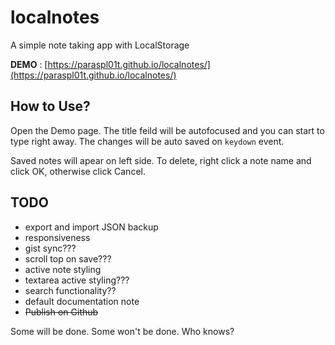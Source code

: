 # localnotes
A simple note taking app with LocalStorage

**DEMO** : 
[https://paraspl01t.github.io/localnotes/](https://paraspl01t.github.io/localnotes/)

## How to Use?
Open the Demo page. The title feild will be autofocused and you can start to type right away. The changes will be auto saved on `keydown` event.

Saved notes will apear on left side. To delete, right click a note name and click OK, otherwise click Cancel.

## TODO
- export and import JSON backup
- responsiveness
- gist sync???
- scroll top on save???
- active note styling
- textarea active styling???
- search functionality??
- default documentation note
- ~~Publish on Github~~

Some will be done. Some won't be done. Who knows?
